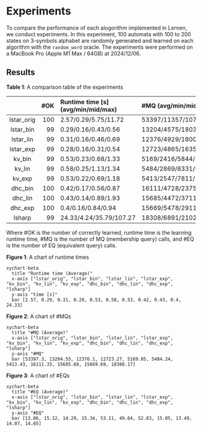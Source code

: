 # Experiments

To compare the performance of each alogorithm implemented in Lernen, we conduct experiments.
In this experiment, 100 automata with 100 to 200 states on 3-symbols alphabet are randomly generated and learned on each algorithm with the `random_word` oracle.
The experiments were performed on a MacBook Pro (Apple M1 Max / 64GB) at 2024/12/06.

## Results

**Table 1**: A comparison table of the experiments
 
|            | #OK |Runtime time [s] (avg/min/mid/max) | #MQ (avg/min/mid/max)         | #EQ (avg/min/mid/max)  |
|:----------:|----:|:----------------------------------|:------------------------------|:-----------------------|
| lstar_orig | 100 |              2.57/0.29/5.75/11.72 |     53397/11357/107655/149212 |             13/5/22/22 |
| lstar_bin  |  99 |               0.29/0.16/0.43/0.56 |        13204/4575/18030/30235 |             15/7/20/30 |
| lstar_lin  |  99 |               0.31/0.16/0.46/0.69 |        12376/4929/18003/28947 |             14/4/18/30 |
| lstar_exp  |  99 |               0.28/0.16/0.31/0.54 |        12723/4865/16359/29348 |             15/4/19/29 |
| kv_bin     |  99 |               0.53/0.23/0.68/1.33 |          5169/2416/5844/10593 |            53/29/65/80 |
| kv_lin     |  99 |               0.58/0.25/1.13/1.34 |           5484/2869/8331/9338 |            49/24/45/75 |
| kv_exp     |  99 |               0.53/0.22/0.69/1.18 |          5413/2547/7811/11182 |            52/27/66/84 |
| dhc_bin    | 100 |               0.42/0.17/0.56/0.87 |        16111/4728/23750/34199 |             15/3/11/35 |
| dhc_lin    | 100 |               0.43/0.14/0.89/1.93 |        15685/4472/37116/39737 |             13/4/22/27 |
| dhc_exp    | 100 |                0.4/0.16/0.84/0.94 |        15669/5478/29118/35841 |             14/4/26/34 |
| lsharp     |  99 |           24.33/4.24/35.79/107.27 |        18308/6891/21025/47069 |             14/5/23/27 |

Where #OK is the number of correctly learned, runtime time is the learning runtime time, #MQ is the number of MQ (membership query) calls, and #EQ is the number of EQ (equivalent query) calls.

**Figure 1**: A chart of runtime times

```mermaid
xychart-beta
  title "Runtime time (Average)"
  x-axis ["lstar_orig", "lstar_bin", "lstar_lin", "lstar_exp", "kv_bin", "kv_lin", "kv_exp", "dhc_bin", "dhc_lin", "dhc_exp", "lsharp"]
  y-axis "time [s]"
  bar [2.57, 0.29, 0.31, 0.28, 0.53, 0.58, 0.53, 0.42, 0.43, 0.4, 24.33]
```

**Figure 2**: A chart of #MQs

```mermaid
xychart-beta
  title "#MQ (Average)"
  x-axis ["lstar_orig", "lstar_bin", "lstar_lin", "lstar_exp", "kv_bin", "kv_lin", "kv_exp", "dhc_bin", "dhc_lin", "dhc_exp", "lsharp"]
  y-axis "#MQ"
  bar [53397.3, 13204.55, 12376.1, 12723.27, 5169.85, 5484.24, 5413.43, 16111.33, 15685.68, 15669.69, 18308.17]
```

**Figure 3**: A chart of #EQs

```mermaid
xychart-beta
  title "#EQ (Average)"
  x-axis ["lstar_orig", "lstar_bin", "lstar_lin", "lstar_exp", "kv_bin", "kv_lin", "kv_exp", "dhc_bin", "dhc_lin", "dhc_exp", "lsharp"]
  y-axis "#EQ"
  bar [13.06, 15.12, 14.29, 15.34, 53.11, 49.64, 52.83, 15.05, 13.49, 14.07, 14.65]
```
